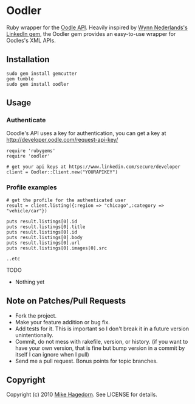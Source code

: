 # Oodler

Ruby wrapper for the [Oodle API](http://developer.oodle.com). Heavily inspired by [Wynn Nederlands's](http://github.com/pengwynn) [LinkedIn gem](http://github.com/pengwynn/linkedin), the Oodler gem provides an easy-to-use wrapper for Oodles's XML APIs.

## Installation

    sudo gem install gemcutter
    gem tumble
    sudo gem install oodler
    
## Usage

### Authenticate

Ooodle's API uses  a key for authentication, you can get a key at http://developer.oodle.com/request-api-key/

    require 'rubygems'
    require 'oodler'

    # get your api keys at https://www.linkedin.com/secure/developer
    client = Oodler::Client.new("YOURAPIKEY")

### Profile examples

    # get the profile for the authenticated user
    result = client.listing({:region => "chicago",:category => "vehicle/car"})

    puts result.listings[0].id
    puts result.listings[0].title
    puts result.listings[0].id
    puts result.listings[0].body
    puts result.listings[0].url
    puts result.listings[0].images[0].src

    ..etc


    


 TODO

* Nothing yet

## Note on Patches/Pull Requests
 
* Fork the project.
* Make your feature addition or bug fix.
* Add tests for it. This is important so I don't break it in a
  future version unintentionally.
* Commit, do not mess with rakefile, version, or history.
  (if you want to have your own version, that is fine but
   bump version in a commit by itself I can ignore when I pull)
* Send me a pull request. Bonus points for topic branches.

## Copyright

Copyright (c) 2010 [Mike Hagedorn](http://silverchairsolutions.com). See LICENSE for details.
